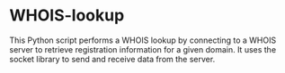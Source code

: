 # WHOIS-lookup
This Python script performs a WHOIS lookup by connecting to a WHOIS server to retrieve registration information for a given domain. It uses the socket library to send and receive data from the server.
